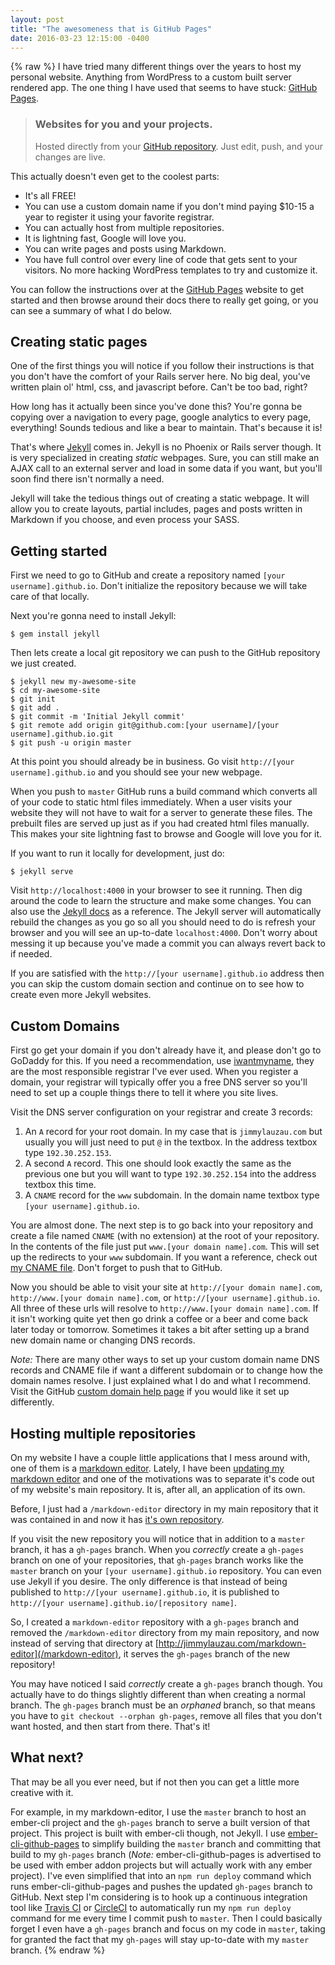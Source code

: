 ```yaml
---
layout: post
title: "The awesomeness that is GitHub Pages"
date: 2016-03-23 12:15:00 -0400
---
```

{% raw %}
I have tried many different things over the years to host my personal website. Anything from WordPress to a custom built server rendered app. The one thing I have used that seems to have stuck: [GitHub Pages](https://pages.github.com/).

> ### Websites for you and your projects.
> Hosted directly from your [GitHub repository](https://github.com/). Just edit, push, and your changes are live.

This actually doesn't even get to the coolest parts:

- It's all FREE!
- You can use a custom domain name if you don't mind paying $10-15 a year to register it using your favorite registrar.
- You can actually host from multiple repositories.
- It is lightning fast, Google will love you.
- You can write pages and posts using Markdown.
- You have full control over every line of code that gets sent to your visitors. No more hacking WordPress templates to try and customize it.

You can follow the instructions over at the [GitHub Pages](https://pages.github.com/) website to get started and then browse around their docs there to really get going, or you can see a summary of what I do below.

## Creating static pages

One of the first things you will notice if you follow their instructions is that you don't have the comfort of your Rails server here. No big deal, you've written plain ol' html, css, and javascript before. Can't be too bad, right?

How long has it actually been since you've done this? You're gonna be copying over a navigation to every page, google analytics to every page, everything! Sounds tedious and like a bear to maintain. That's because it is!

That's where [Jekyll](http://jekyllrb.com/) comes in. Jekyll is no Phoenix or Rails server though. It is very specialized in creating _static_ webpages. Sure, you can still make an AJAX call to an external server and load in some data if you want, but you'll soon find there isn't normally a need.

Jekyll will take the tedious things out of creating a static webpage. It will allow you to create layouts, partial includes, pages and posts written in Markdown if you choose, and even process your SASS.

## Getting started

First we need to go to GitHub and create a repository named `[your username].github.io`. Don't initialize the repository because we will take care of that locally.

Next you're gonna need to install Jekyll:

```
$ gem install jekyll
```

Then lets create a local git repository we can push to the GitHub repository we just created.

```
$ jekyll new my-awesome-site
$ cd my-awesome-site
$ git init
$ git add .
$ git commit -m 'Initial Jekyll commit'
$ git remote add origin git@github.com:[your username]/[your username].github.io.git
$ git push -u origin master
```

At this point you should already be in business. Go visit `http://[your username].github.io` and you should see your new webpage.

When you push to `master` GitHub runs a build command which converts all of your code to static html files immediately. When a user visits your website they will not have to wait for a server to generate these files. The prebuilt files are served up just as if you had created html files manually. This makes your site lightning fast to browse and Google will love you for it.

If you want to run it locally for development, just do:

```
$ jekyll serve
```

Visit `http://localhost:4000` in your browser to see it running. Then dig around the code to learn the structure and make some changes. You can also use the [Jekyll docs](http://jekyllrb.com/docs/home/) as a reference. The Jekyll server will automatically rebuild the changes as you go so all you should need to do is refresh your browser and you will see an up-to-date `localhost:4000`. Don't worry about messing it up because you've made a commit you can always revert back to if needed.

If you are satisfied with the `http://[your username].github.io` address then you can skip the custom domain section and continue on to see how to create even more Jekyll websites.

## Custom Domains

First go get your domain if you don't already have it, and please don't go to GoDaddy for this. If you need a recommendation, use [iwantmyname](http://iwantmyname.com/), they are the most responsible registrar I've ever used. When you register a domain, your registrar will typically offer you a free DNS server so you'll need to set up a couple things there to tell it where you site lives.

Visit the DNS server configuration on your registrar and create 3 records:

1. An `A` record for your root domain. In my case that is `jimmylauzau.com` but usually you will just need to put `@` in the textbox. In the address textbox type `192.30.252.153`.
2. A second `A` record. This one should look exactly the same as the previous one but you will want to type `192.30.252.154` into the address textbox this time.
3. A `CNAME` record for the `www` subdomain. In the domain name textbox type `[your username].github.io`.

You are almost done. The next step is to go back into your repository and create a file named `CNAME` (with no extension) at the root of your repository. In the contents of the file just put `www.[your domain name].com`. This will set up the redirects to your `www` subdomain. If you want a reference, check out [my CNAME file](https://github.com/jimmay5469/jimmay5469.github.io/blob/master/CNAME). Don't forget to push that to GitHub.

Now you should be able to visit your site at `http://[your domain name].com`, `http://www.[your domain name].com`, or `http://[your username].github.io`. All three of these urls will resolve to `http://www.[your domain name].com`. If it isn't working quite yet then go drink a coffee or a beer and come back later today or tomorrow. Sometimes it takes a bit after setting up a brand new domain name or changing DNS records.

_Note:_ There are many other ways to set up your custom domain name DNS records and CNAME file if want a different subdomain or to change how the domain names resolve. I just explained what I do and what I recommend. Visit the GitHub [custom domain help page](https://help.github.com/articles/using-a-custom-domain-with-github-pages/) if you would like it set up differently.

## Hosting multiple repositories

On my website I have a couple little applications that I mess around with, one of them is a [markdown editor](/markdown-editor). Lately, I have been [updating my markdown editor](/blog/2016/03/21/updating-my-markdown-editor) and one of the motivations was to separate it's code out of my website's main repository. It is, after all, an application of its own.

Before, I just had a `/markdown-editor` directory in my main repository that it was contained in and now it has [it's own repository](https://github.com/jimmay5469/markdown-editor).

If you visit the new repository you will notice that in addition to a `master` branch, it has a `gh-pages` branch. When you _correctly_ create a `gh-pages` branch on one of your repositories, that `gh-pages` branch works like the `master` branch on your `[your username].github.io` repository. You can even use Jekyll if you desire. The only difference is that instead of being published to `http://[your username].github.io`, it is published to `http://[your username].github.io/[repository name]`.

So, I created a `markdown-editor` repository with a `gh-pages` branch and removed the `/markdown-editor` directory from my main repository, and now instead of serving that directory at [http://jimmylauzau.com/markdown-editor](/markdown-editor), it serves the `gh-pages` branch of the new repository!

You may have noticed I said _correctly_ create a `gh-pages` branch though. You actually have to do things slightly different than when creating a normal branch. The `gh-pages` branch must be an _orphaned_ branch, so that means you have to `git checkout --orphan gh-pages`, remove all files that you don't want hosted, and then start from there. That's it!

## What next?

That may be all you ever need, but if not then you can get a little more creative with it.

For example, in my markdown-editor, I use the `master` branch to host an ember-cli project and the `gh-pages` branch to serve a built version of that project. This project is built with ember-cli though, not Jekyll. I use [ember-cli-github-pages](https://github.com/poetic/ember-cli-github-pages) to simplify building the `master` branch and committing that build to my `gh-pages` branch (_Note:_ ember-cli-github-pages is advertised to be used with ember addon projects but will actually work with any ember project). I've even simplified that into an `npm run deploy` command which runs ember-cli-github-pages and pushes the updated `gh-pages` branch to GitHub. Next step I'm considering is to hook up a continuous integration tool like [Travis CI](https://travis-ci.org/) or [CircleCI](https://circleci.com/) to automatically run my `npm run deploy` command for me every time I commit push to `master`. Then I could basically forget I even have a `gh-pages` branch and focus on my code in `master`, taking for granted the fact that my `gh-pages` will stay up-to-date with my `master` branch.
{% endraw %}
